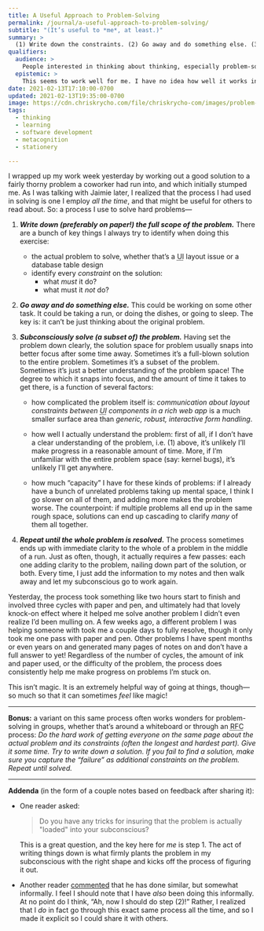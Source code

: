 ```yaml
---
title: A Useful Approach to Problem-Solving
permalink: /journal/a-useful-approach-to-problem-solving/
subtitle: "(It’s useful to *me*, at least.)"
summary: >
  (1) Write down the constraints. (2) Go away and do something else. (3) Subconsciously solve some or all of the problem. (4) Repeat!
qualifiers:
  audience: >
    People interested in thinking about thinking, especially problem-solving.
  epistemic: >
    This seems to work well for me. I have no idea how well it works in *general*, but I know it *does* work for people who *aren’t* me, so… try it?
date: 2021-02-13T17:10:00-0700
updated: 2021-02-13T19:35:00-0700
image: https://cdn.chriskrycho.com/file/chriskrycho-com/images/problem-solving-notebook.jpg
tags:
  - thinking
  - learning
  - software development
  - metacognition
  - stationery

---
```


I wrapped up my work week yesterday by working out a good solution to a fairly thorny problem a coworker had run into, and which initially stumped me. As I was talking with Jaimie later, I realized that the process I had used in solving is one I employ *all the time*, and that might be useful for others to read about. So: a process I use to solve hard problems—

1. ***Write down (preferably on paper!) the full scope of the problem.*** There are a bunch of key things I always try to identify when doing this exercise:
	- the actual problem to solve, whether that’s a <abbr title="user interface">UI</abbr> layout issue or a database table design
	- identify every *constraint* on the solution:
		- what *must* it do?
		- what must it *not* do?

2. ***Go away and do something else.*** This could be working on some other task. It could be taking a run, or doing the dishes, or going to sleep. The key is: it can’t be just thinking about the original problem.

3. ***Subconsciously solve (a subset of) the problem.*** Having set the problem down clearly, the solution space for problem usually snaps into better focus after some time away. Sometimes it’s a full-blown solution to the entire problem. Sometimes it’s a subset of the problem. Sometimes it’s just a better understanding of the problem space! The degree to which it snaps into focus, and the amount of time it takes to get there, is a function of several factors:

	- how complicated the problem itself is: *communication about layout constraints between <abbr title="user interface">UI</abbr> components in a rich web app* is a much smaller surface area than *generic, robust, interactive form handling*.

	- how well I actually understand the problem: first of all, if I don’t have a clear understanding of the problem, i.e. (1) above, it’s unlikely I’ll make progress in a reasonable amount of time. More, if I’m unfamiliar with the entire problem space (say: kernel bugs), it’s unlikely I’ll get anywhere.

	- how much “capacity” I have for these kinds of problems: if I already have a bunch of unrelated problems taking up mental space, I think I go slower on all of them, and adding more makes the problem worse. The counterpoint: if multiple problems all end up in the same rough space, solutions can end up cascading to clarify *many* of them all together.

4. ***Repeat until the whole problem is resolved.*** The process sometimes ends up with immediate clarity to the whole of a problem in the middle of a run. Just as often, though, it actually requires a few passes: each one adding clarity to the problem, nailing down part of the solution, or both. Every time, I just add the information to my notes and then walk away and let my subconscious go to work again.

Yesterday, the process took something like two hours start to finish and involved three cycles with paper and pen, and ultimately had that lovely knock-on effect where it helped me solve another problem I didn’t even realize I’d been mulling on. A few weeks ago, a different problem I was helping someone with took me a couple days to fully resolve, though it only took me one pass with paper and pen. Other problems I have spent months or even years on and generated many pages of notes on and don’t have a full answer to yet! Regardless of the number of cycles, the amount of ink and paper used, or the difficulty of the problem, the process does consistently help me make progress on problems I’m stuck on.

This isn’t magic. It is an extremely helpful way of going at things, though—so much so that it can sometimes *feel* like magic!

---

**Bonus:** a variant on this same process often works wonders for problem-solving in groups, whether that’s around a whiteboard or through an <abbr title="request for comments">RFC</abbr> process: *Do the hard work of getting everyone on the same page about the actual problem and its constraints (often the longest and hardest part). Give it some time. Try to write down a solution. If you fail to find a solution, make sure you capture the “failure” as additional constraints on the problem. Repeat until solved.*

---

**Addenda** (in the form of a couple notes based on feedback after sharing it):

- One reader asked:

    > Do you have any tricks for  insuring that the problem is actually "loaded" into your subconscious?

    This is a great question, and the key here for *me* is step 1. The act of writing things down is what firmly plants the problem in my subconscious with the right shape and kicks off the process of figuring it out.

- Another reader [commented][li] that he has done similar, but somewhat informally. I feel I should note that I have *also* been doing this informally. At no point do I think, “Ah, now I should do step (2)!” Rather, I realized that I *do* in fact go through this exact same process all the time, and so I made it explicit so I could share it with others.

[li]: https://www.linkedin.com/feed/update/urn:li:activity:6766513207768178688?commentUrn=urn%3Ali%3Acomment%3A%28activity%3A6766513207768178688%2C6766517229895897088%29

